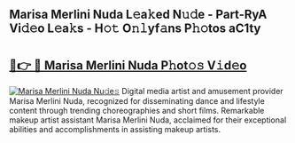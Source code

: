 ## Marisa Merlini Nuda L𝚎a𝚔ed N𝚞𝚍e - Part-RyA Vi𝚍𝚎o L𝚎a𝚔s - H𝚘𝚝 O𝚗𝚕yf𝚊ns P𝚑𝚘tos aC1ty

# <h2><a href="http://kf1bha.oniu.top/?m=Marisa+Merlini+Nuda">🔗👉 🔴 Marisa Merlini Nuda P𝚑ot𝚘𝚜 V𝚒d𝚎o</a></h2>

[![Marisa Merlini Nuda Nu𝚍e𝚜](https://i.imgur.com/0qMVB7G.gif)](http://kf1bha.oniu.top/?m=Marisa+Merlini+Nuda)
Digital media artist and amusement provider Marisa Merlini Nuda, recognized for disseminating dance and lifestyle content through trending choreographies and short films. Remarkable makeup artist assistant Marisa Merlini Nuda, acclaimed for their exceptional abilities and accomplishments in assisting makeup artists.  
